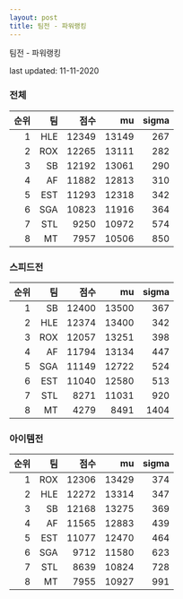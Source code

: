 ```yaml
---
layout: post
title: 팀전 - 파워랭킹
---
```


팀전 - 파워랭킹

last updated: 11-11-2020

### 전체

| 순위 | 팀 | 점수 | mu | sigma |
|---:|---:|---:|---:|---:|
| 1 | HLE | 12349 | 13149 | 267 |
| 2 | ROX | 12265 | 13111 | 282 |
| 3 | SB | 12192 | 13061 | 290 |
| 4 | AF | 11882 | 12813 | 310 |
| 5 | EST | 11293 | 12318 | 342 |
| 6 | SGA | 10823 | 11916 | 364 |
| 7 | STL | 9250 | 10972 | 574 |
| 8 | MT | 7957 | 10506 | 850 |

### 스피드전

| 순위 | 팀 | 점수 | mu | sigma |
|---:|---:|---:|---:|---:|
| 1 | SB | 12400 | 13500 | 367 |
| 2 | HLE | 12374 | 13400 | 342 |
| 3 | ROX | 12057 | 13251 | 398 |
| 4 | AF | 11794 | 13134 | 447 |
| 5 | SGA | 11149 | 12722 | 524 |
| 6 | EST | 11040 | 12580 | 513 |
| 7 | STL | 8271 | 11031 | 920 |
| 8 | MT | 4279 | 8491 | 1404 |

### 아이템전

| 순위 | 팀 | 점수 | mu | sigma |
|---:|---:|---:|---:|---:|
| 1 | ROX | 12306 | 13429 | 374 |
| 2 | HLE | 12272 | 13314 | 347 |
| 3 | SB | 12168 | 13275 | 369 |
| 4 | AF | 11565 | 12883 | 439 |
| 5 | EST | 11077 | 12470 | 464 |
| 6 | SGA | 9712 | 11580 | 623 |
| 7 | STL | 8639 | 10824 | 728 |
| 8 | MT | 7955 | 10927 | 991 |
